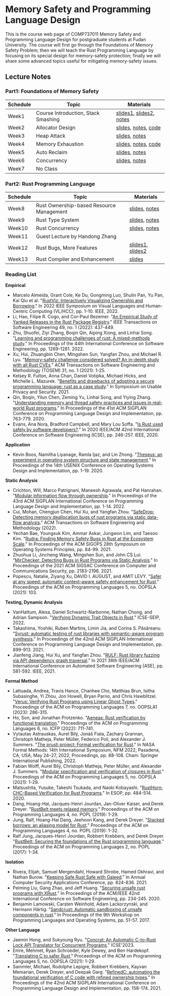 # Memory Safety and Programming Language Design
This is the course web page of COMP737011 Memory Safety and Programming Language Design for postgraduate students at Fudan University. The course will first go through the Foundations of Memory Safety Problem; then we will teach the Rust Programming Language by focusing on its special design for memory-safety protection; finally we will share some advanced topics useful for mitigating memory-safety issues.

## Lecture Notes
### Part1: Foundations of Memory Safety 

| Schedule | Topic | Materials  |
|---|---|---|
| Week1 | Course Introduction, Stack Smashing | [slides1](slides/L0-Course_Intro.pdf), [slides2](slides/L1-Stack_Smashing.pdf), [notes](notes/chapt1_stack_smash.md)|
| Week2 | Allocator Design | [slides](slides/L2-Allocator_Design.pdf), [notes](notes/chapt2_allocator_design.md), [code](code/chapt2-allocator-template.c) |
| Week3 | Heap Attack | [slides](slides/L2-Heap_Attack.pdf), [notes](notes/chapt3_heap_attack.md) |
| Week4 | Memory Exhaustion | [slides](slides/L4-Memory_Exhaustion.pdf), [notes](notes/chapt4_memory_exhaustion.md), [code](code/chapt4-stackoverflow_template.c) |
| Week5 | Auto Reclaim | [slides](slides/L5-Auto_Reclaim.pdf), [notes](notes/chapt5_auto_reclaim.md) |
| Week6 | Concurrency | [slides](slides/L6-Concurrency.pdf), [notes](notes/chapt6_concurrency.md) |
| Week7 | No Class |  |

### Part2: Rust Programming Language 
| Schedule | Topic | Materials  |
|---|---|---|
| Week8 | Rust Ownership-based Resource Management | [slides](slides/L7-Rust_OBRM.pdf), [notes](notes/chapt8_rust_obrm.md) |
| Week9 | Rust Type System | [slides](slides/L8-Rust_Type_System.pdf), [notes](notes/chapt8_rust_type_system.md) |
| Week10 | Rust Concurrency | [slides](slides/L9-Rust_Concurrency.pdf), [notes](notes/chapt9_rust_concurrency.md) |
| Week11 | Guest Lecture by Handong Zhang|  |
| Week12 | Rust Bugs, More Features | [slides1](slides/L10-Rust_Bugs.pdf), [slides2](slides/L11-More_Features.pdf) |
| Week13 | Rust Compiler and Enhancement | [slides](slides/L12-Rust_Compiler.pdf) |



### Reading List

**Empirical**
- Marcelo Almeida, Grant Cole, Ke Du, Gongming Luo, Shulin Pan, Yu Pan, Kai Qiu et al. "[RustViz: Interactively Visualizing Ownership and Borrowing](https://ieeexplore.ieee.org/abstract/document/9833121)." In 2022 IEEE Symposium on Visual Languages and Human-Centric Computing (VL/HCC), pp. 1-10. IEEE, 2022.
- Li, Hao, Filipe R. Cogo, and Cor-Paul Bezemer. "[An Empirical Study of Yanked Releases in the Rust Package Registry](https://ieeexplore.ieee.org/abstract/document/9714872)." IEEE Transactions on Software Engineering 49, no. 1 (2022): 437-449.
- Zhu, Shuofei, Ziyi Zhang, Boqin Qin, Aiping Xiong, and Linhai Song. "[Learning and programming challenges of rust: A mixed-methods study](https://dl.acm.org/doi/abs/10.1145/3510003.3510164)." In Proceedings of the 44th International Conference on Software Engineering, pp. 1269-1281. 2022.
- Xu, Hui, Zhuangbin Chen, Mingshen Sun, Yangfan Zhou, and Michael R. Lyu. "[Memory-safety challenge considered solved? An in-depth study with all Rust CVEs](https://dl.acm.org/doi/abs/10.1145/3466642)." ACM Transactions on Software Engineering and Methodology (TOSEM) 31, no. 1 (2021): 1-25.
- Kelsey R. Fulton, Anna Chan, Daniel Votipka, Michael Hicks, and Michelle L. Mazurek. "[Benefits and drawbacks of adopting a secure programming language: rust as a case study](https://www.usenix.org/system/files/soups2021-fulton.pdf)." In Symposium on Usable Privacy and Security. 2021.
- Qin, Boqin, Yilun Chen, Zeming Yu, Linhai Song, and Yiying Zhang. "[Understanding memory and thread safety practices and issues in real-world Rust programs](https://dl.acm.org/doi/pdf/10.1145/3385412.3386036)." In Proceedings of the 41st ACM SIGPLAN Conference on Programming Language Design and Implementation, pp. 763-779. 2020.
- Evans, Ana Nora, Bradford Campbell, and Mary Lou Soffa. "[Is Rust used safely by software developers?](https://ieeexplore.ieee.org/abstract/document/9283950)." In 2020 IEEE/ACM 42nd International Conference on Software Engineering (ICSE), pp. 246-257. IEEE, 2020.

**Application**
- Kevin Boos, Namitha Liyanage, Ramla Ijaz, and Lin Zhong. "[Theseus: an experiment in operating system structure and state management](https://www.usenix.org/conference/osdi20/presentation/boos)." In Proceedings of the 14th USENIX Conference on Operating Systems Design and Implementation, pp. 1-19. 2020.

**Static Analysis**
- Crichton, Will, Marco Patrignani, Maneesh Agrawala, and Pat Hanrahan. "[Modular information flow through ownership](https://dl.acm.org/doi/abs/10.1145/3519939.3523445)." In Proceedings of the 43rd ACM SIGPLAN International Conference on Programming Language Design and Implementation, pp. 1-14. 2022.
- Cui, Mohan, Chengjun Chen, Hui Xu, and Yangfan Zhou. "[SafeDrop: Detecting memory deallocation bugs of rust programs via static data-flow analysis](https://dl.acm.org/doi/abs/10.1145/3542948)." ACM Transactions on Software Engineering and Methodology (2022).
- Yechan Bae, Youngsuk Kim, Ammar Askar, Jungwon Lim, and Taesoo Kim. "[Rudra: Finding Memory Safety Bugs in Rust at the Ecosystem Scale](https://dl.acm.org/doi/pdf/10.1145/3477132.3483570)." In Proceedings of the ACM SIGOPS 28th Symposium on Operating Systems Principles, pp. 84-99. 2021.
- Zhuohua Li, Jincheng Wang, Mingshen Sun, and John CS Lui. "[MirChecker: Detecting Bugs in Rust Programs via Static Analysis](https://dl.acm.org/doi/pdf/10.1145/3460120.3484541)." In Proceedings of the 2021 ACM SIGSAC Conference on Computer and Communications Security, pp. 2183-2196. 2021.
- Popescu, Natalie, Ziyang Xu, DAVID I. AUGUST, and AMIT LEVY. "[Safer at any speed: automatic context-aware safety enhancement for Rust](http://www.amitlevy.com/papers/nader-oopsla21.pdf)." Proceedings of the ACM on Programming Languages 5, no. OOPSLA (2021): 103.

**Testing, Dynamic Analysis**
- VanHattum, Alexa, Daniel Schwartz-Narbonne, Nathan Chong, and Adrian Sampson. "[Verifying Dynamic Trait Objects in Rust](https://www.cs.cornell.edu/~avh/dyn-trait-icse-seip-2022-preprint.pdf)." ICSE-SEIP, 2022.
- Takashima, Yoshiki, Ruben Martins, Limin Jia, and Corina S. Păsăreanu. "[Syrust: automatic testing of rust libraries with semantic-aware program synthesis](https://dl.acm.org/doi/abs/10.1145/3453483.3454084)." In Proceedings of the 42nd ACM SIGPLAN International Conference on Programming Language Design and Implementation, pp. 899-913. 2021.
- Jianfeng Jiang, Hui Xu, and Yangfan Zhou. "[RULF: Rust library fuzzing via API dependency graph traversal](https://ieeexplore.ieee.org/abstract/document/9678813/)." In 2021 36th IEEE/ACM International Conference on Automated Software Engineering (ASE), pp. 581-592. IEEE, 2021.


**Formal Method**
- Lattuada, Andrea, Travis Hance, Chanhee Cho, Matthias Brun, Isitha Subasinghe, Yi Zhou, Jon Howell, Bryan Parno, and Chris Hawblitzel. "[Verus: Verifying Rust Programs using Linear Ghost Types](https://dl.acm.org/doi/abs/10.1145/3586037)." Proceedings of the ACM on Programming Languages 7, no. OOPSLA1 (2023): 286-315.
- Ho, Son, and Jonathan Protzenko. "[Aeneas: Rust verification by functional translation](https://dl.acm.org/doi/pdf/10.1145/3547647)." Proceedings of the ACM on Programming Languages 6, no. ICFP (2022): 711-741.
- Vytautas Astrauskas, Aurel Bílý, Jonáš Fiala, Zachary Grannan, Christoph Matheja, Peter Müller, Federico Poli, and Alexander J. Summers. "[The prusti project: Formal verification for Rust](https://dl.acm.org/doi/10.1007/978-3-031-06773-0_5)." In NASA Formal Methods: 14th International Symposium, NFM 2022, Pasadena, CA, USA, May 24–27, 2022, Proceedings, pp. 88-108. Cham: Springer International Publishing, 2022.
- Fabian Wolff, Aurel Bílý, Christoph Matheja, Peter Müller, and Alexander J. Summers. "[Modular specification and verification of closures in Rust](https://dl.acm.org/doi/abs/10.1145/3485522)." Proceedings of the ACM on Programming Languages 5, no. OOPSLA (2021): 1-29.
- Matsushita, Yusuke, Takeshi Tsukada, and Naoki Kobayashi. "[RustHorn: CHC-Based Verification for Rust Programs](https://library.oapen.org/bitstream/handle/20.500.12657/37721/2020_Book_ProgrammingLanguagesAndSystems.pdf?sequence=1#page=498)." In ESOP, pp. 484-514. 2020.
- Dang, Hoang-Hai, Jacques-Henri Jourdan, Jan-Oliver Kaiser, and Derek Dreyer. "[RustBelt meets relaxed memory](https://dl.acm.org/doi/pdf/10.1145/3371102)." Proceedings of the ACM on Programming Languages 4, no. POPL (2019): 1-29.
- Jung, Ralf, Hoang-Hai Dang, Jeehoon Kang, and Derek Dreyer. "[Stacked borrows: an aliasing model for Rust](https://dl.acm.org/doi/pdf/10.1145/3371109)." Proceedings of the ACM on Programming Languages 4, no. POPL (2019): 1-32.
- Ralf Jung, Jacques-Henri Jourdan, Robbert Krebbers, and Derek Dreyer. "[RustBelt: Securing the foundations of the Rust programming language](https://dl.acm.org/doi/pdf/10.1145/3158154)." Proceedings of the ACM on Programming Languages 2, no. POPL (2017): 1-34.

**Isolation**
- Rivera, Elijah, Samuel Mergendahl, Howard Shrobe, Hamed Okhravi, and Nathan Burow. "[Keeping Safe Rust Safe with Galeed](https://dl.acm.org/doi/fullHtml/10.1145/3485832.3485903)." In Annual Computer Security Applications Conference, pp. 824-836. 2021.
- Peiming Liu, Gang Zhao, and Jeff Huang. "[Securing unsafe rust programs with XRust](https://dl.acm.org/doi/pdf/10.1145/3377811.3380325)." In Proceedings of the ACM/IEEE 42nd International Conference on Software Engineering, pp. 234-245. 2020.
- Benjamin Lamowski, Carsten Weinhold, Adam Lackorzynski, and Hermann Härtig. "[Sandcrust: Automatic sandboxing of unsafe components in rust](https://dl.acm.org/doi/pdf/10.1145/3144555.3144562)." In Proceedings of the 9th Workshop on Programming Languages and Operating Systems, pp. 51-57. 2017.

**Other Language**
- Jaemin Hong, and Sukyoung Ryu. "[Concrat: An Automatic C-to-Rust Lock API Translator for Concurrent Programs](https://arxiv.org/abs/2301.10943)." ICSE'2023.
- Emre, Mehmet, Ryan Schroeder, Kyle Dewey, and Ben Hardekopf. "[Translating C to safer Rust](https://dl.acm.org/doi/pdf/10.1145/3485498)." Proceedings of the ACM on Programming Languages 5, no. OOPSLA (2021): 1-29.
- Sammler, Michael, Rodolphe Lepigre, Robbert Krebbers, Kayvan Memarian, Derek Dreyer, and Deepak Garg. "[RefinedC: automating the foundational verification of C code with refined ownership types](https://dl.acm.org/doi/pdf/10.1145/3453483.3454036)." In Proceedings of the 42nd ACM SIGPLAN International Conference on Programming Language Design and Implementation, pp. 158-174. 2021.
